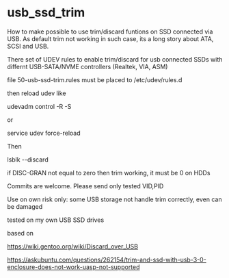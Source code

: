 # usb_ssd_trim
How to make possible to use trim/discard funtions on SSD connected via USB. As default trim not working in such case, its a long story about ATA, SCSI and USB. 

There set of UDEV rules to enable trim/discard for usb connected SSDs with differnt USB-SATA/NVME controllers (Realtek, VIA, ASM)

file 50-usb-ssd-trim.rules must be placed to /etc/udev/rules.d

then reload udev like 

udevadm control -R -S

or

service udev force-reload

Then 

lsblk --discard <USB SSD dev path>

if DISC-GRAN not equal to zero then trim working, it must be 0 on HDDs

Commits are welcome. Please send only tested VID,PID

Use on own risk only: some USB storage not handle trim correctly, even can be damaged 

tested on my own USB SSD drives 

based on 

https://wiki.gentoo.org/wiki/Discard_over_USB

https://askubuntu.com/questions/262154/trim-and-ssd-with-usb-3-0-enclosure-does-not-work-uasp-not-supported
